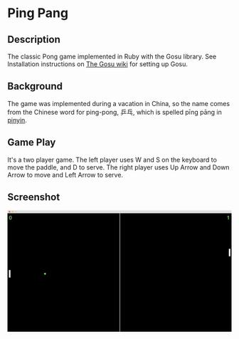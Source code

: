 # Ping Pang

## Description
The classic Pong game implemented in Ruby with the Gosu library. See
Installation instructions on [The Gosu wiki](https://github.com/gosu/gosu/wiki)
for setting up Gosu.

## Background
The game was implemented during a vacation in China, so the name comes from the
Chinese word for ping-pong, 乒乓, which is spelled pīng pāng in
[pinyin](https://en.wikipedia.org/wiki/Pinyin).

## Game Play
It's a two player game. The left player uses W and S on the keyboard to move
the paddle, and D to serve. The right player uses Up Arrow and Down Arrow to
move and Left Arrow to serve.

## Screenshot

<p align="center">
  <img src="https://raw.githubusercontent.com/jonas054/pingpang/master/pingpang.gif" alt="Ping Pang Screenshot"/>
</p>
